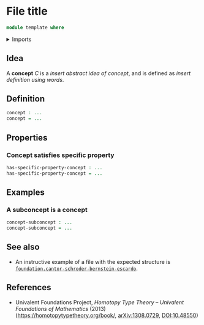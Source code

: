 # File title

```agda
module template where
```

<details><summary>Imports</summary>

```agda
open import ...
```

</details>

## Idea

A **concept** $C$ is a _insert abstract idea of concept_, and is defined
as _insert definition using words_.

## Definition

```agda
concept : ...
concept = ...
```

## Properties

### Concept satisfies specific property

```agda
has-specific-property-concept : ...
has-specific-property-concept = ...
```

## Examples

### A subconcept is a concept

```agda
concept-subconcept : ...
concept-subconcept = ...
```

## See also

- An instructive example of a file with the expected structure is
  [`foundation.cantor-schroder-bernstein-escardo`](https://raw.githubusercontent.com/UniMath/agda-unimath/master/src/foundation/cantor-schroder-bernstein-escardo.lagda.md).

## References

- Univalent Foundations Project, _Homotopy Type Theory – Univalent Foundations
  of Mathematics_ (2013) (<https://homotopytypetheory.org/book/>,
  [arXiv:1308.0729](https://arxiv.org/abs/1308.0729),
  [DOI:10.48550](https://doi.org/10.48550/arXiv.1308.0729))
